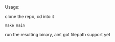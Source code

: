 Usage:

clone the repo, cd into it
```
make main
```

run the resulting binary, aint got filepath support yet

